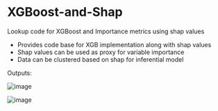 # XGBoost-and-Shap
Lookup code for XGBoost and Importance metrics using shap values

- Provides code base for XGB implementation along with shap values
- Shap values can be used as proxy for variable importance
- Data can be clustered based on shap for inferential model

Outputs:

![image](https://user-images.githubusercontent.com/8051156/77879684-ee455180-7228-11ea-8f74-c090d1406806.png)

![image](https://user-images.githubusercontent.com/8051156/77879712-02894e80-7229-11ea-94c4-24b50ea169de.png)

